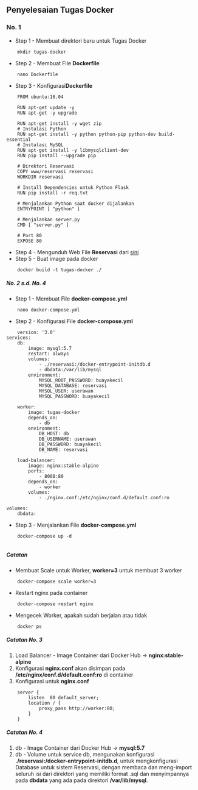 ## Penyelesaian Tugas Docker

### No. 1
- Step 1 - Membuat direktori baru untuk Tugas Docker
```
    mkdir tugas-docker
```
- Step 2 - Membuat File **Dockerfile**
```
    nano Dockerfile
```
- Step 3 - Konfigurasi**Dockerfile**
```
    FROM ubuntu:16.04

    RUN apt-get update -y
    RUN apt-get -y upgrade

    RUN apt-get install -y wget zip
    # Instalasi Python
    RUN apt-get install -y python python-pip python-dev build-essential
    # Instalasi MySQL
    RUN apt-get install -y libmysqlclient-dev
    RUN pip install --upgrade pip

    # Direktori Reservasi
    COPY www/reservasi reservasi
    WORKDIR reservasi

    # Install Dependencies untuk Python Flask
    RUN pip install -r req.txt

    # Menjalankan Python saat docker dijalankan
    ENTRYPOINT [ "python" ]

    # Menjalankan server.py
    CMD [ "server.py" ]

    # Port 80
    EXPOSE 80
```
- Step 4 - Mengunduh Web File **Reservasi** dari [sini](https://cloud.fathoniadi.my.id/reservasi.zip)
- Step 5 - Buat image pada docker
```
    docker build -t tugas-docker ./
```

##### No. 2 s.d. No. 4
- Step 1 - Membuat File **docker-compose.yml**
```
    nano docker-compose.yml
```
- Step 2 - Konfigurasi File **docker-compose.yml**
```
    version: '3.0'
services:
    db:
        image: mysql:5.7
        restart: always
        volumes:
            - ./reservasi:/docker-entrypoint-initdb.d
            - dbdata:/var/lib/mysql
        environment:
            MYSQL_ROOT_PASSWORD: buayakecil
            MYSQL_DATABASE: reservasi
            MYSQL_USER: userawan
            MYSQL_PASSWORD: buayakecil

    worker:
        image: tugas-docker
        depends_on:
            - db
        environment:
            DB_HOST: db
            DB_USERNAME: userawan
            DB_PASSWORD: buayakecil
            DB_NAME: reservasi

    load-balancer:
        image: nginx:stable-alpine
        ports:
            - 8008:80
        depends_on:
            - worker
        volumes:
            - ./nginx.conf:/etc/nginx/conf.d/default.conf:ro

volumes:
    dbdata:

```
- Step 3 - Menjalankan File **docker-compose.yml**
```
    docker-compose up -d
    
```

##### Catatan
- Membuat Scale untuk Worker, **worker=3** untuk membuat 3 worker
```
    docker-compose scale worker=3
```
- Restart nginx pada container
```
    docker-compose restart nginx
```
- Mengecek Worker, apakah sudah berjalan atau tidak
```
    docker ps
```

##### Catatan No. 3
1. Load Balancer - Image Container dari Docker Hub -> **nginx:stable-alpine**
2. Konfigurasi **nginx.conf** akan disimpan pada **/etc/nginx/conf.d/default.conf:ro** di container
3. Konfigurasi untuk **nginx.conf**
```
    server {
        listen  80 default_server;
        location / {
            proxy_pass http://worker:80;
        }
    }
```

##### Catatan No. 4
1. db - Image Container dari Docker Hub -> **mysql:5.7**
2. db - Volume untuk service db, mengunakan konfigurasi **./reservasi:/docker-entrypoint-initdb.d**, untuk mengkonfigurasi Database untuk sistem Reservasi, dengan membaca dan meng-import seluruh isi dari direktori yang memiliki format .sql dan menyimpannya pada **dbdata** yang ada pada direktori **/var/lib/mysql**.